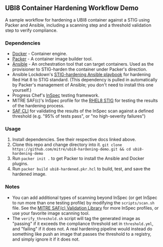 ## UBI8 Container Hardening Workflow Demo

A sample workflow for hardening a UBI8 container against a STIG using Packer and Ansible, including a scanning step and a threshold validation step to verify compliance.

### Dependencies

- [Docker](https://docs.docker.com/) - Container engine.
- [Packer](https://developer.hashicorp.com/packer) - A container image builder tool.
- [Ansible](https://docs.ansible.com/) - An orchestration tool that can target containers. Used as the provisioner to STIG-harden the container under Packer's direction.
- Ansible Lockdown's [STIG-hardening Ansible playbook](https://github.com/ansible-lockdown/RHEL8-STIG) for hardening Red Hat 8 to STIG standard. (This dependency is pulled in automatically by Packer's management of Ansible; you don't need to install this one yourself.)
- Progress Chef's [InSpec](https://docs.chef.io/inspec/) testing framework.
- MITRE SAF(c)'s InSpec profile for the [RHEL8 STIG](https://github.com/mitre/redhat-enterprise-linux-8-stig-baseline) for testing the results of the hardening process.
- [SAF CLI](https://saf-cli.mitre.org) for validating the results of the InSpec scan against a defined threshold (e.g. "95% of tests pass", or "no high-severity failures")

### Usage

1) Install dependencies. See their respective docs linked above.
2) Clone this repo and change directory into it. `git clone https://github.com/mitre/ubi8-hardening-demo.git && cd ubi8-hardening-demo` 
3) Run `packer init .` to get Packer to install the Ansible and Docker plugins.
4) Run `packer build ubi8-hardened.pkr.hcl` to build, test, and save the hardened image.

### Notes
- You can add additional types of scanning beyond InSpec (or get InSpec to run more than one testing profile) by modifying the `scripts/scan.sh` file. See the [MITRE SAF(c) Validation Library](https://saf.mitre.org/#/validate) for more InSpec profiles, or use your favorite image scanning tool.
- The `verify_threshold.sh` script will tag the generated image as "passing" if it exceeds the compliance threshold set in `threshold.yml`, and "failing" if it does not. A real hardening pipeline would instead do something like push an image that passes the threshold to a registry, and simply ignore it if it does not.
